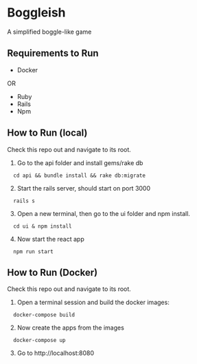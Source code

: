 # Boggleish
A simplified boggle-like game

## Requirements to Run

* Docker

OR

* Ruby
* Rails
* Npm

## How to Run (local)
Check this repo out and navigate to its root.

1) Go to the api folder and install gems/rake db

  ```
	cd api && bundle install && rake db:migrate
  ```
	
2) Start the rails server, should start on port 3000

  ```
	rails s
  ```

3) Open a new terminal, then go to the ui folder and npm install.

  ```
	cd ui & npm install
  ```

4) Now start the react app

  ```
	npm run start
  ```

## How to Run (Docker)
Check this repo out and navigate to its root.

1) Open a terminal session and build the docker images:

  ```
	docker-compose build
  ```

2) Now create the apps from the images

  ```
	docker-compose up
  ```

3) Go to http://localhost:8080
	

